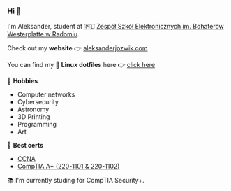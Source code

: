 ### Hi 👋
[](https://tryhackme-badges.s3.amazonaws.com/a.jozwik.png)
I'm Aleksander, student at 🇵🇱 [Zespół Szkół Elektronicznych im. Bohaterów Westerplatte w Radomiu](https://elektronik.edu.pl/).

Check out my **website** 👉 [aleksanderjozwik.com](http://www.aleksanderjozwik.com)

You can find my 🐧 **Linux dotfiles** here 👉 [click here](https://github.com/jozwikaleksander/dotfiles)

🎨 **Hobbies**
- Computer networks
- Cybersecurity
- Astronomy
- 3D Printing
- Programming
- Art

📜 **Best certs**
- [CCNA](https://www.credly.com/badges/55999a78-c56a-4253-968f-d764c438f61d)
- [CompTIA A+ (220-1101 & 220-1102)](https://www.credly.com/badges/cd67a953-509a-4cbd-9526-7edea223f7dd)

📚 I'm currently studing for CompTIA Security+.
